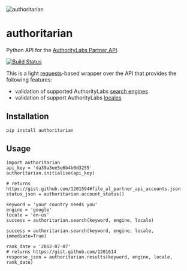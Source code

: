 ![authoritarian](https://github.com/michaeljoseph/authoritarian/raw/master/resources/you.jpg)

# authoritarian

Python API for the [AuthorityLabs Partner API](http://authoritylabs.com/api/partner-api/).

[![Build Status](https://secure.travis-ci.org/michaeljoseph/authoritarian.png)](http://travis-ci.org/michaeljoseph/authoritarian)

This is a light [requests](https://github.com/kennethreitz/requests)-based wrapper over the API that provides the following features:

* validation of supported AuthorityLabs [search engines](http://authoritylabs.com/api/reference/#engines)
* validation of support AuthorityLabs [locales](http://authoritylabs.com/api/reference/#countries)

## Installation

    pip install authoritarian

## Usage

    import authoritarian
    api_key = 'da39a3ee5e6b4b0d3255'
    authoritarian.initialise(api_key)

    # returns https://gist.github.com/1201594#file_al_partner_api_accounts.json
    status_json = authoritarian.account_status()
	
    keyword = 'your country needs you'
    engine = 'google'
    locale = 'en-us'
    success = authoritarian.search(keyword, engine, locale)
      
    success = authoritarian.search(keyword, engine, locale, immediate=True)

    rank_date = '2012-07-07'
    # returns https://gist.github.com/1201614
    response_json = authoritarian.results(keyword, engine, locale, rank_date)
